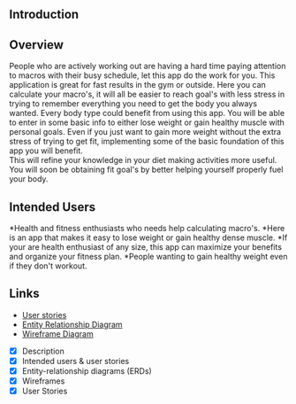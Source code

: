 ## Introduction

## Overview
People who are actively working out are having a hard time paying attention to macros with their busy schedule, let this app do the work for you. 
This application is great for fast results in the gym or outside. Here you can calculate your macro's, it will all be easier to reach goal's with less stress in trying to remember everything you need to get the body you always wanted. 
Every body type could benefit from using this app. You will be able to enter in some basic info to either lose weight or gain healthy muscle with personal goals.
Even if you just want to gain more weight without the extra stress of trying to get fit, implementing some of the basic foundation of this app you will benefit.  
This will refine your knowledge in your diet making activities more useful. You will soon be obtaining fit goal's by better helping yourself properly fuel your body.

## Intended Users 

*Health and fitness enthusiasts who needs help calculating macro's. 
*Here is an app that makes it easy to lose weight or gain healthy dense muscle.
*If your are health enthusiast of any size, this app can maximize your benefits and organize your fitness plan. 
*People wanting to gain healthy weight even if they don't workout. 

## Links
* [User stories](docs/user-stories.md)
* [Entity Relationship Diagram](docs/erd.md)
* [Wireframe Diagram](docs/wireframe.md)

* [x] Description
* [x] Intended users &amp; user stories
* [x] Entity-relationship diagrams (ERDs)
* [x] Wireframes
* [x] User Stories